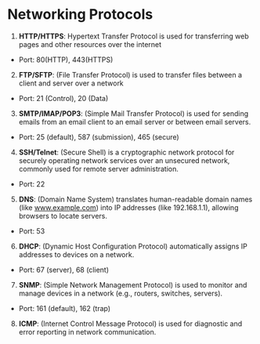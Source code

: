 # Networking Protocols

1. **HTTP/HTTPS**: Hypertext Transfer Protocol is used for transferring web pages and other resources over the internet
- Port: 80(HTTP), 443(HTTPS)
2. **FTP/SFTP**: (File Transfer Protocol) is used to transfer files between a client and server over a network
- Port: 21 (Control), 20 (Data)
3. **SMTP/IMAP/POP3**: (Simple Mail Transfer Protocol) is used for sending emails from an email client to an email server or between email servers.
- Port: 25 (default), 587 (submission), 465 (secure)
4. **SSH/Telnet**: (Secure Shell) is a cryptographic network protocol for securely operating network services over an unsecured network, commonly used for remote server administration.
- Port: 22
5. **DNS**: (Domain Name System) translates human-readable domain names (like www.example.com) into IP addresses (like 192.168.1.1), allowing browsers to locate servers.
- Port: 53
6. **DHCP**: (Dynamic Host Configuration Protocol) automatically assigns IP addresses to devices on a network.
- Port: 67 (server), 68 (client)
7. **SNMP**: (Simple Network Management Protocol) is used to monitor and manage devices in a network (e.g., routers, switches, servers).
- Port: 161 (default), 162 (trap)

8. **ICMP**: (Internet Control Message Protocol) is used for diagnostic and error reporting in network communication.